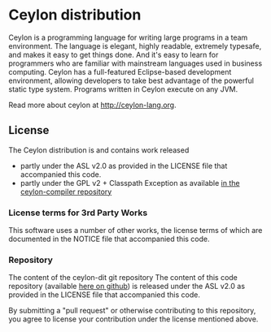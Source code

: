 # Ceylon distribution

Ceylon is a programming language for writing large programs in a team environment. 
The language is elegant, highly readable, extremely typesafe, and makes it easy to get things done. 
And it's easy to learn for programmers who are familiar with mainstream languages used in business computing. 
Ceylon has a full-featured Eclipse-based development environment, allowing developers to take best advantage of 
the powerful static type system. Programs written in Ceylon execute on any JVM.

Read more about ceylon at <http://ceylon-lang.org>.

## License

The Ceylon distribution is and contains work released

- partly under the ASL v2.0 as provided in the LICENSE file that accompanied this code.
- partly under the GPL v2 + Classpath Exception as available 
  [in the ceylon-compiler repository](https://github.com/ceylon/ceylon-compiler/blob/master/LICENSE)

### License terms for 3rd Party Works

This software uses a number of other works, the license terms of which are 
documented in the NOTICE file that accompanied this code.

### Repository

The content of the ceylon-dit git repository 
The content of this code repository (available [here on github](https://github.com/ceylon/ceylon-dist)) 
is released under the ASL v2.0 as provided in the LICENSE file that accompanied this code.

By submitting a "pull request" or otherwise contributing to this repository, you
agree to license your contribution under the license mentioned above.